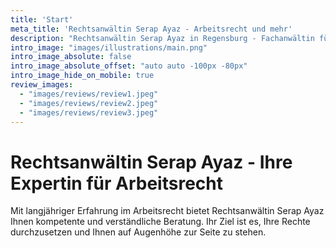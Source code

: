 ```yaml
---
title: 'Start'
meta_title: 'Rechtsanwältin Serap Ayaz - Arbeitsrecht und mehr'
description: "Rechtsanwältin Serap Ayaz in Regensburg - Fachanwältin für Arbeitsrecht, Rechtsanwältin für Verkehrsrecht und Sozialrecht. Kompetente Beratung und Vertretung für Arbeitnehmer und Arbeitgeber."
intro_image: "images/illustrations/main.png"
intro_image_absolute: false
intro_image_absolute_offset: "auto auto -100px -80px"
intro_image_hide_on_mobile: true
review_images:
  - "images/reviews/review1.jpeg"
  - "images/reviews/review2.jpeg"
  - "images/reviews/review3.jpeg"
---
```


# Rechtsanwältin Serap Ayaz - Ihre Expertin für Arbeitsrecht

Mit langjähriger Erfahrung im Arbeitsrecht bietet Rechtsanwältin Serap Ayaz Ihnen kompetente und verständliche Beratung. Ihr Ziel ist es, Ihre Rechte durchzusetzen und Ihnen auf Augenhöhe zur Seite zu stehen.
